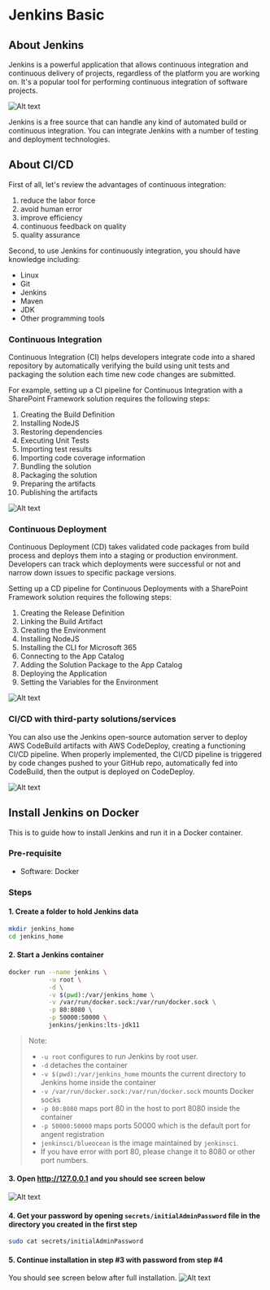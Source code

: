 # Jenkins Basic

## About Jenkins

Jenkins is a powerful application that allows continuous integration and continuous delivery of projects, regardless of the platform you are working on. It's a popular tool for performing continuous integration of software projects.

![Alt text](images/why_jenkins.jpg?raw=true)

Jenkins is a free source that can handle any kind of automated build or continuous integration. You can integrate Jenkins with a number of testing and deployment technologies.

## About CI/CD

First of all, let's review the advantages of continuous integration:

1. reduce the labor force
2. avoid human error
3. improve efficiency
4. continuous feedback on quality
5. quality assurance

Second, to use Jenkins for continuously integration, you should have knowledge including:

* Linux
* Git
* Jenkins
* Maven
* JDK
* Other programming tools

### Continuous Integration

Continuous Integration (CI) helps developers integrate code into a shared repository by automatically verifying the build using unit tests and packaging the solution each time new code changes are submitted.

For example, setting up a CI pipeline for Continuous Integration with a SharePoint Framework solution requires the following steps:

1. Creating the Build Definition
2. Installing NodeJS
3. Restoring dependencies
4. Executing Unit Tests
5. Importing test results
6. Importing code coverage information
7. Bundling the solution
8. Packaging the solution
9. Preparing the artifacts
10. Publishing the artifacts

![Alt text](images/jenkins_ci.webp?raw=true)

### Continuous Deployment

Continuous Deployment (CD) takes validated code packages from build process and deploys them into a staging or production environment. Developers can track which deployments were successful or not and narrow down issues to specific package versions.

Setting up a CD pipeline for Continuous Deployments with a SharePoint Framework solution requires the following steps:

1. Creating the Release Definition
2. Linking the Build Artifact
3. Creating the Environment
4. Installing NodeJS
5. Installing the CLI for Microsoft 365
6. Connecting to the App Catalog
7. Adding the Solution Package to the App Catalog
8. Deploying the Application
9. Setting the Variables for the Environment

![Alt text](images/jenkins_cd.webp?raw=true)

### CI/CD with third-party solutions/services

You can also use the Jenkins open-source automation server to deploy AWS CodeBuild artifacts with AWS CodeDeploy, creating a functioning CI/CD pipeline. When properly implemented, the CI/CD pipeline is triggered by code changes pushed to your GitHub repo, automatically fed into CodeBuild, then the output is deployed on CodeDeploy.

![Alt text](images/jenkins_aws_cicd.png?raw=true)

## Install Jenkins on Docker

This is to guide how to install Jenkins and run it in a Docker container.

### Pre-requisite

* Software: Docker

### Steps

#### 1. Create a folder to hold Jenkins data

```bash
mkdir jenkins_home
cd jenkins_home
```

#### 2. Start a Jenkins container

```bash
docker run --name jenkins \
           -u root \
           -d \
           -v $(pwd):/var/jenkins_home \
           -v /var/run/docker.sock:/var/run/docker.sock \
           -p 80:8080 \
           -p 50000:50000 \
           jenkins/jenkins:lts-jdk11
```

> Note:
>
> * `-u root` configures to run Jenkins by root user.
> * `-d` detaches the container
> * `-v $(pwd):/var/jenkins_home` mounts the current directory to Jenkins home inside the container
> * `-v /var/run/docker.sock:/var/run/docker.sock` mounts Docker socks
> * `-p 80:8080` maps port 80 in the host to port 8080 inside the container
> * `-p 50000:50000` maps ports 50000 which is the default port for angent registration
> * `jenkinsci/blueocean` is the image maintained by `jenkinsci`.
> * If you have error with port 80, please change it to 8080 or other port numbers.

#### 3. Open <http://127.0.0.1> and you should see screen below

![Alt text](images/docker-install-01.png?raw=true)

#### 4. Get your password by opening `secrets/initialAdminPassword` file in the directory you created in the first step

```bash
sudo cat secrets/initialAdminPassword
```

#### 5. Continue installation in step #3 with password from step #4

You should see screen below after full installation.
![Alt text](images/docker-install-02.png?raw=true)
